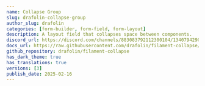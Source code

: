 ```yaml
---
name: Collapse Group
slug: drafolin-collapse-group
author_slug: drafolin
categories: [form-builder, form-field, form-layout]
description: A layout field that collapses space between components.
discord_url: https://discord.com/channels/883083792112300104/1340794290795974737
docs_url: https://raw.githubusercontent.com/drafolin/filament-collapse/main/README.md
github_repository: drafolin/filament-collapse
has_dark_theme: true
has_translations: true
versions: [3]
publish_date: 2025-02-16
---
```


